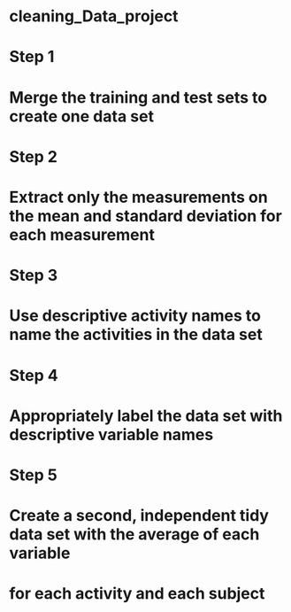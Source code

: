# cleaning_Data_project

# Step 1
# Merge the training and test sets to create one data set

# Step 2
# Extract only the measurements on the mean and standard deviation for each measurement

# Step 3
# Use descriptive activity names to name the activities in the data set

# Step 4
# Appropriately label the data set with descriptive variable names

# Step 5
# Create a second, independent tidy data set with the average of each variable
# for each activity and each subject
